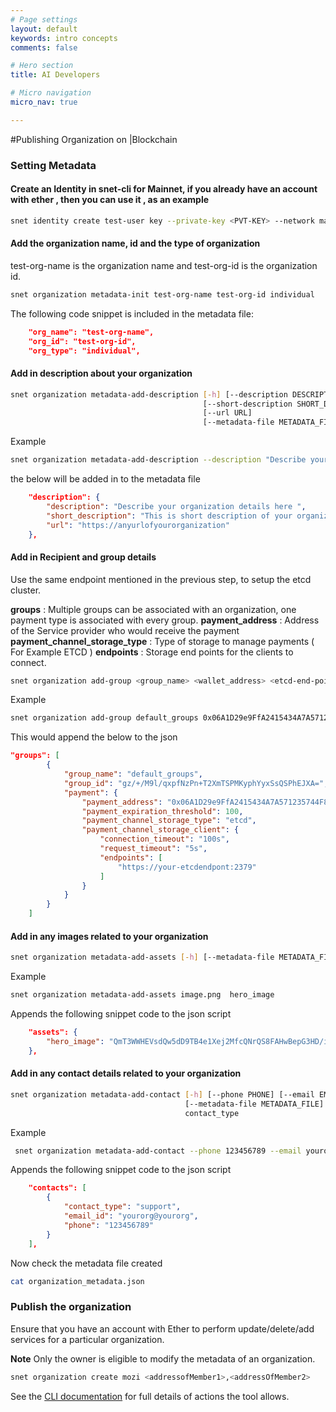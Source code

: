 ```yaml
---
# Page settings
layout: default
keywords: intro concepts
comments: false

# Hero section
title: AI Developers

# Micro navigation
micro_nav: true

---
```

#Publishing Organization on |Blockchain


### Setting Metadata

#### Create an Identity in snet-cli for Mainnet, if you already have an account with ether , then you can use it , as an example 

```sh
snet identity create test-user key --private-key <PVT-KEY> --network mainnet
```
#### Add the organization name, id and the type of organization
test-org-name is the organization name and test-org-id is the organization id. 

```sh
snet organization metadata-init test-org-name test-org-id individual
```
The following code snippet is included in the metadata file:  
```json
    "org_name": "test-org-name",
    "org_id": "test-org-id",
    "org_type": "individual",

```

#### Add in description about your organization
```sh
snet organization metadata-add-description [-h] [--description DESCRIPTION]
                                           [--short-description SHORT_DESCRIPTION]
                                           [--url URL]
                                           [--metadata-file METADATA_FILE]
```

Example 
```sh
snet organization metadata-add-description --description "Describe your organization details here " --short-description  "This is short description of your organization" --url "https://anyurlofyourorganization"
```

the below will be added in to the metadata file 
```json
    "description": {
        "description": "Describe your organization details here ",
        "short_description": "This is short description of your organization",
        "url": "https://anyurlofyourorganization"
    },
```


#### Add in Recipient and group details 
Use the same endpoint mentioned in the previous step, to setup the etcd cluster.  

**groups** : Multiple groups can be associated with an organization, one payment type is associated with every group.
**payment_address** : Address of the Service provider who would receive the payment
**payment_channel_storage_type** : Type of storage to manage payments ( For Example ETCD )
**endpoints** : Storage end points for the clients to connect.

```sh
snet organization add-group <group_name> <wallet_address> <etcd-end-point>
```

Example 
```sh
snet organization add-group default_groups 0x06A1D29e9FfA2415434A7A571235744F8DA2a514 https://your-etcdendpont:2379
```
This would append the below to the json
```json
"groups": [
        {
            "group_name": "default_groups",
            "group_id": "gz/+/M9l/qxpfNzPn+T2XmTSPMKyphYyxSsQSPhEJXA=",
            "payment": {
                "payment_address": "0x06A1D29e9FfA2415434A7A571235744F8DA2a514",
                "payment_expiration_threshold": 100,
                "payment_channel_storage_type": "etcd",
                "payment_channel_storage_client": {
                    "connection_timeout": "100s",
                    "request_timeout": "5s",
                    "endpoints": [
                        "https://your-etcdendpont:2379"
                    ]
                }
            }
        }
    ]

```

#### Add in any images related to your organization 

```sh
snet organization metadata-add-assets [-h] [--metadata-file METADATA_FILE] ASSET_FILE_PATH ASSET_TYPE
```
Example
```sh
snet organization metadata-add-assets image.png  hero_image
```
Appends the following snippet code to the json script

```json
    "assets": {
        "hero_image": "QmT3WWHEVsdQw5dD9TB4e1Xej2MfcQNrQS8FAHwBepG3HD/image.png"
    },


```

#### Add in any contact details related to your organization
```sh
snet organization metadata-add-contact [-h] [--phone PHONE] [--email EMAIL]
                                       [--metadata-file METADATA_FILE]
                                       contact_type
```
Example
```sh
 snet organization metadata-add-contact --phone 123456789 --email yourorg@yourorg support
```
Appends the following snippet code to the json script
```json
    "contacts": [
        {
            "contact_type": "support",
            "email_id": "yourorg@yourorg",
            "phone": "123456789"
        }
    ],

```
Now check the metadata file created 

```sh
cat organization_metadata.json
```

### Publish the organization 
Ensure that you have an account with Ether to perform update/delete/add services for a particular organization.

**Note** Only the owner is eligible to modify the metadata of an organization.



```sh
snet organization create mozi <addressofMember1>,<addressOfMember2>
```

See the [CLI documentation](http://snet-cli-docs.singularitynet.io/organization.html) for full details of actions the tool allows.



